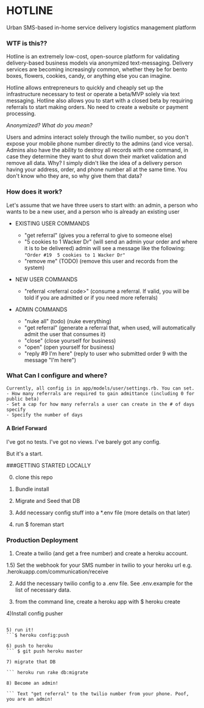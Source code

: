# HOTLINE
Urban SMS-based in-home service delivery logistics management platform

### WTF is this??

Hotline is an extremely low-cost, open-source platform for validating 
delivery-based business models via anonymized text-messaging. Delivery services are becoming increasingly common, whether they be for bento boxes, flowers, cookies, candy, or anything else you can imagine.

Hotline allows entrepreneurs to quickly and cheaply set up the infrastructure necessary to test or operate a beta/MVP solely via text messaging. Hotline also allows you to start with a closed beta by requiring referrals to start making orders. No need to create a website or payment processing.  

*Anonymized? What do you mean?*

Users and admins interact solely through the twilio number, so you don't expose your mobile phone number directly to the admins (and vice versa). Admins also have the ability to destroy all records with one command, in case they determine they want to shut down their market validation and remove all data. Why? I simply didn't like the idea of a delivery person having your address, order, and phone number all at the same time. You don't know who they are, so why give them that data? 

### How does it work? 

Let's assume that we have three users to start with: an admin, a person who
wants to be a new user, and a person who is already an existing user


- EXISTING USER COMMANDS
  - "get referral"
      (gives you a referral to give to someone else)
  - "5 cookies to 1 Wacker Dr" 
      (will send an admin your order and where it is to be delivered)
      admin will see a message like the following:
      ``` "Order #19  5 cookies to 1 Wacker Dr" ```
  - "remove me" (TODO)
      (remove this user and records from the system)

- NEW USER COMMANDS
   - "referral \<referral code\>"
     (consume a referral. If valid, you will be told if you are admitted or if you need more referrals)

- ADMIN COMMANDS
  - "nuke all" (todo) 
    (nuke everything)
  - "get referral"
    (generate a referral that, when used, will automatically admit the user that
     consumes it)
  - "close"
    (close yourself for business)
  - "open"
    (open yourself for business)
  - "reply #9 I'm here"
    (reply to user who submitted order 9 with the message "I'm here")

### What Can I configure and where?
    Currently, all config is in app/models/user/settings.rb. You can set.
    - How many referrals are required to gain admittance (including 0 for public beta)
    - Set a cap for how many referrals a user can create in the # of days specify
    - Specify the number of days 


#### A Brief Forward

I've got no tests. I've got no views. I've barely got any config. 

But it's a start. 


###GETTING STARTED LOCALLY

0) clone this repo

1) Bundle install

2) Migrate and Seed that DB

3) Add necessary config stuff into a *.env file (more details on that later)

4) run $ foreman start

### Production Deployment

1) Create a twilio (and get a free number) and create a heroku account. 

1.5) Set the webhook for your SMS number in twilio to your heroku url e.g.
<appname>.herokuapp.com/communication/receive

2) Add the necessary twilio config to a .env file. See .env.example for the list
of necessary data. 

3) from the command line, create a heroku app with $ heroku create

4)Install config pusher
```$ heroku plugins:install git://github.com/ddollar/heroku-config.git 

5) run it!
```$ heroku config:push

6) push to heroku
``` $ git push heroku master

7) migrate that DB

``` heroku run rake db:migrate

8) Become an admin!

``` Text "get referral" to the twilio number from your phone. Poof, you are an admin! 

